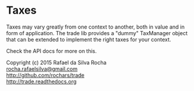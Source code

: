 # Taxes

Taxes may vary greatly from one context to another, both in value and in
form of application. The trade lib provides a "dummy" TaxManager object
that can be extended to implement the right taxes for your context.

Check the API docs for more on this.


Copyright (c) 2015 Rafael da Silva Rocha  
rocha.rafaelsilva@gmail.com  
http://github.com/rochars/trade  
http://trade.readthedocs.org  

